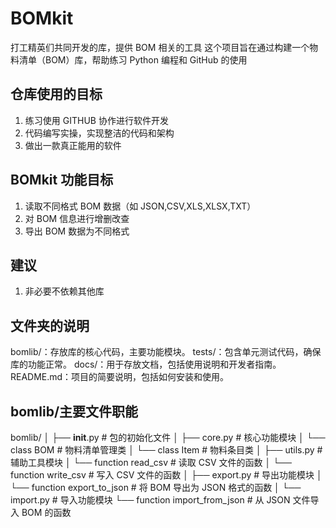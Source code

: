 # BOMkit

打工精英们共同开发的库，提供 BOM 相关的工具
这个项目旨在通过构建一个物料清单（BOM）库，帮助练习 Python 编程和 GitHub 的使用

## 仓库使用的目标

1. 练习使用 GITHUB 协作进行软件开发
2. 代码编写实操，实现整洁的代码和架构
3. 做出一款真正能用的软件

## BOMkit 功能目标

1. 读取不同格式 BOM 数据（如 JSON,CSV,XLS,XLSX,TXT）
2. 对 BOM 信息进行增删改查
3. 导出 BOM 数据为不同格式

## 建议

1. 非必要不依赖其他库

## 文件夹的说明

bomlib/：存放库的核心代码，主要功能模块。
tests/：包含单元测试代码，确保库的功能正常。
docs/：用于存放文档，包括使用说明和开发者指南。
README.md：项目的简要说明，包括如何安装和使用。

## bomlib/主要文件职能

bomlib/
│
├── **init**.py # 包的初始化文件
│
├── core.py # 核心功能模块
│ └── class BOM # 物料清单管理类
│ └── class Item # 物料条目类
│
├── utils.py # 辅助工具模块
│ └── function read_csv # 读取 CSV 文件的函数
│ └── function write_csv # 写入 CSV 文件的函数
│
├── export.py # 导出功能模块
│ └── function export_to_json # 将 BOM 导出为 JSON 格式的函数
│
└── import.py # 导入功能模块
  └── function import_from_json # 从 JSON 文件导入 BOM 的函数
